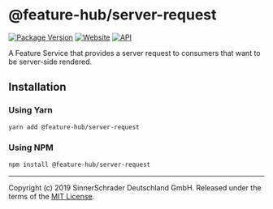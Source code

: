 # @feature-hub/server-request

[![Package Version][package-badge]][package-npm]
[![Website][website-badge]][website] [![API][api-badge]][api]

A Feature Service that provides a server request to consumers that want to be
server-side rendered.

## Installation

### Using Yarn

```sh
yarn add @feature-hub/server-request
```

### Using NPM

```sh
npm install @feature-hub/server-request
```

---

Copyright (c) 2019 SinnerSchrader Deutschland GmbH. Released under the terms of
the [MIT License][license].

[api]: https://feature-hub.io/@feature-hub/server-request/
[api-badge]:
  https://img.shields.io/badge/API-%40feature--hub%2Fserver--request--provider-%23ea3458.svg
[issue-25]: https://github.com/sinnerschrader/feature-hub/issues/25
[license]: https://github.com/sinnerschrader/feature-hub/blob/master/LICENSE
[package-badge]: https://img.shields.io/npm/v/@feature-hub/server-request.svg
[package-npm]: https://www.npmjs.com/package/@feature-hub/server-request
[website]: https://feature-hub.io/
[website-badge]:
  https://img.shields.io/badge/Website-feature--hub.io-%23500dc5.svg
